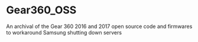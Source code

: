 # Gear360_OSS
An archival of the Gear 360 2016 and 2017 open source code and firmwares to workaround Samsung shutting down servers
